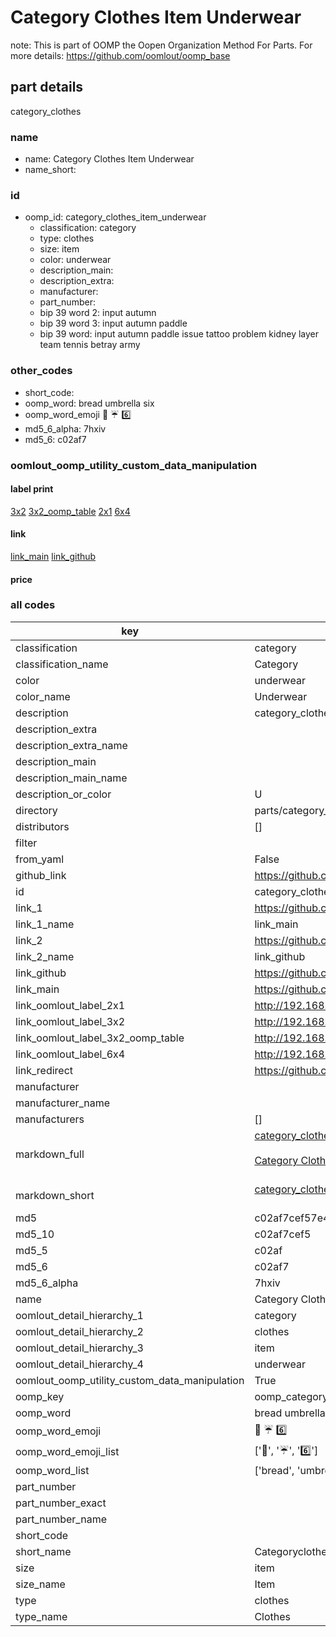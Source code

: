 # Category Clothes Item Underwear  

note: This is part of OOMP the Oopen Organization Method For Parts. For more details: https://github.com/oomlout/oomp_base

##  part details
  



category_clothes



### name
* name: Category Clothes Item Underwear
* name_short: 
### id
* oomp_id: category_clothes_item_underwear
  * classification: category
  * type: clothes
  * size: item
  * color: underwear
  * description_main: 
  * description_extra: 
  * manufacturer: 
  * part_number: 
  * bip 39 word 2: input autumn
  * bip 39 word 3: input autumn paddle
  * bip 39 word: input autumn paddle issue tattoo problem kidney layer team tennis betray army

### other_codes
* short_code: 
* oomp_word: bread umbrella six
* oomp_word_emoji :bread: :umbrella: :six:
* md5_6_alpha: 7hxiv
* md5_6: c02af7






### oomlout_oomp_utility_custom_data_manipulation
#### label print
[3x2](http://192.168.1.245:1112/?label=oomp%207hxiv)
[3x2_oomp_table](http://192.168.1.108:1112/?label=oomp%207hxiv)
[2x1](http://192.168.1.242:1112/?label=oomp%207hxiv)
[6x4](http://192.168.1.55:1112/?label=oomp%207hxiv)    

#### link

[link_main](https://github.com/oomlout/oomlout_oomp_version_1_messy/tree/main/parts/category_clothes_item_underwear) [link_github](https://github.com/oomlout/oomlout_oomp_version_1_messy/tree/main/parts/category_clothes_item_underwear)                             

#### price







### all codes 
| key | value |  
| --- | --- |  
| classification | category |  
| classification_name | Category |  
| color | underwear |  
| color_name | Underwear |  
| description | category_clothes |  
| description_extra |  |  
| description_extra_name |  |  
| description_main |  |  
| description_main_name |  |  
| description_or_color | U  |  
| directory | parts/category_clothes_item_underwear |  
| distributors | [] |  
| filter |  |  
| from_yaml | False |  
| github_link | https://github.com/oomlout/oomlout_oomp_part_src/tree/main/parts/category_clothes_item_underwear |  
| id | category_clothes_item_underwear |  
| link_1 | https://github.com/oomlout/oomlout_oomp_version_1_messy/tree/main/parts/category_clothes_item_underwear |  
| link_1_name | link_main |  
| link_2 | https://github.com/oomlout/oomlout_oomp_version_1_messy/tree/main/parts/category_clothes_item_underwear |  
| link_2_name | link_github |  
| link_github | https://github.com/oomlout/oomlout_oomp_version_1_messy/tree/main/parts/category_clothes_item_underwear |  
| link_main | https://github.com/oomlout/oomlout_oomp_version_1_messy/tree/main/parts/category_clothes_item_underwear |  
| link_oomlout_label_2x1 | http://192.168.1.242:1112/?label=oomp%207hxiv |  
| link_oomlout_label_3x2 | http://192.168.1.245:1112/?label=oomp%207hxiv |  
| link_oomlout_label_3x2_oomp_table | http://192.168.1.108:1112/?label=oomp%207hxiv |  
| link_oomlout_label_6x4 | http://192.168.1.55:1112/?label=oomp%207hxiv |  
| link_redirect | https://github.com/oomlout/oomlout_oomp_version_1_messy/tree/main/parts/category_clothes_item_underwear |  
| manufacturer |  |  
| manufacturer_name |  |  
| manufacturers | [] |  
| markdown_full | [category_clothes_item_underwear](none)<br>[](none)<br>[Category Clothes Item Underwear](none)<br><br> |  
| markdown_short | [category_clothes_item_underwear](none)<br><br> |  
| md5 | c02af7cef57e4f4eadef276b3d83eba5 |  
| md5_10 | c02af7cef5 |  
| md5_5 | c02af |  
| md5_6 | c02af7 |  
| md5_6_alpha | 7hxiv |  
| name | Category Clothes Item Underwear |  
| oomlout_detail_hierarchy_1 | category |  
| oomlout_detail_hierarchy_2 | clothes |  
| oomlout_detail_hierarchy_3 | item |  
| oomlout_detail_hierarchy_4 | underwear |  
| oomlout_oomp_utility_custom_data_manipulation | True |  
| oomp_key | oomp_category_clothes_item_underwear |  
| oomp_word | bread umbrella six |  
| oomp_word_emoji | :bread: :umbrella: :six: |  
| oomp_word_emoji_list | [':bread:', ':umbrella:', ':six:'] |  
| oomp_word_list | ['bread', 'umbrella', 'six'] |  
| part_number |  |  
| part_number_exact |  |  
| part_number_name |  |  
| short_code |  |  
| short_name | Categoryclothes |  
| size | item |  
| size_name | Item |  
| type | clothes |  
| type_name | Clothes |  
